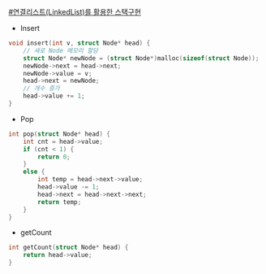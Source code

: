 [#연결리스트(LinkedList)를 활용한 스택구현](https://github.com/donusKim/Algorithm/blob/master/Algorithm/LinkedList/Stack(by%20LinkedList).cpp)

- Insert
```cpp
void insert(int v, struct Node* head) {
	// 새로 Node 메모리 할당
	struct Node* newNode = (struct Node*)malloc(sizeof(struct Node));
	newNode->next = head->next;
	newNode->value = v;
	head->next = newNode;
	// 개수 증가
	head->value += 1;
}
```

- Pop
```cpp
int pop(struct Node* head) {
	int cnt = head->value;
	if (cnt < 1) {
		return 0;
	}
	else {
		int temp = head->next->value;
		head->value -= 1;
		head->next = head->next->next;
		return temp;
	}
}
```

- getCount
```cpp
int getCount(struct Node* head) {
	return head->value;
}
```
